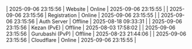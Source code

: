 | 2025-09-06 23:15:56 | Website | Online | 2025-09-06 23:15:55 |
| 2025-09-06 23:15:56 | Registration | Online | 2025-09-06 23:15:55 |
| 2025-09-06 23:15:56 | Auth Server | Offline | 2025-08-18 09:33:31 |
| 2025-09-06 23:15:56 | Kezan (PvE) | Offline | 2025-08-03 17:58:02 |
| 2025-09-06 23:15:56 | Gurubashi (PvP) | Offline | 2025-08-23 21:44:06 |
| 2025-09-06 23:15:56 | Cloudflare | Online | 2025-09-06 23:15:55 |
